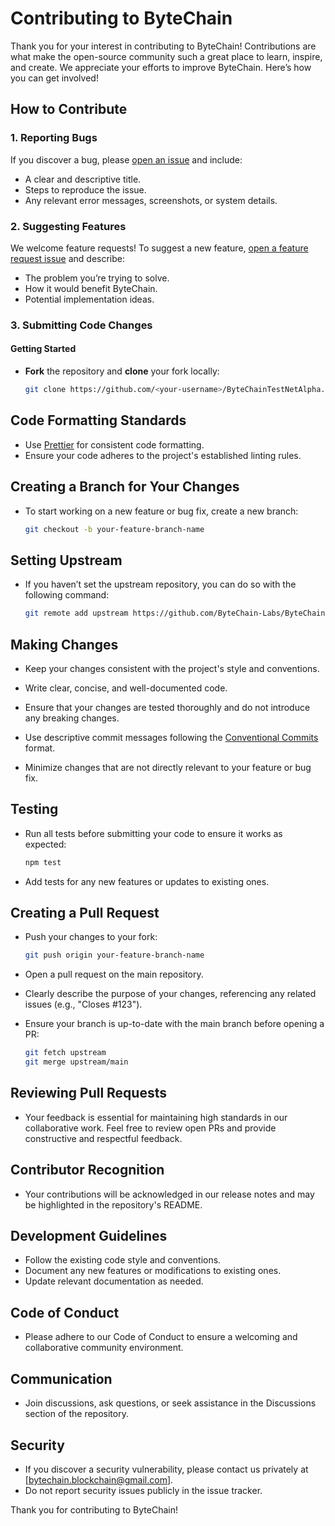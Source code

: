 # Contributing to ByteChain

Thank you for your interest in contributing to ByteChain! Contributions are what make the open-source community such a great place to learn, inspire, and create. We appreciate your efforts to improve ByteChain. Here’s how you can get involved!

## How to Contribute

### 1. Reporting Bugs
If you discover a bug, please [open an issue](https://github.com/ByteChain-Labs/ByteChain-Testnet-Alpha/issues) and include:
- A clear and descriptive title.
- Steps to reproduce the issue.
- Any relevant error messages, screenshots, or system details.

### 2. Suggesting Features
We welcome feature requests! To suggest a new feature, [open a feature request issue](https://github.com/ByteChain-Labs/ByteChain-Testnet-Alpha/issues) and describe:
- The problem you’re trying to solve.
- How it would benefit ByteChain.
- Potential implementation ideas.

### 3. Submitting Code Changes
#### Getting Started
- **Fork** the repository and **clone** your fork locally:
  ```bash
  git clone https://github.com/<your-username>/ByteChainTestNetAlpha.git

## Code Formatting Standards
- Use [Prettier](https://prettier.io/) for consistent code formatting.
- Ensure your code adheres to the project's established linting rules.


## Creating a Branch for Your Changes
- To start working on a new feature or bug fix, create a new branch:
  ```bash
  git checkout -b your-feature-branch-name

## Setting Upstream
- If you haven’t set the upstream repository, you can do so with the following command:
  ```bash
  git remote add upstream https://github.com/ByteChain-Labs/ByteChain-Testnet-Alpha.git


## Making Changes
- Keep your changes consistent with the project's style and conventions.
- Write clear, concise, and well-documented code.
- Ensure that your changes are tested thoroughly and do not introduce any breaking changes.

- Use descriptive commit messages following the [Conventional Commits](https://www.conventionalcommits.org/) format.
- Minimize changes that are not directly relevant to your feature or bug fix.

## Testing
- Run all tests before submitting your code to ensure it works as expected:
   ```bash
   npm test

- Add tests for any new features or updates to existing ones.

## Creating a Pull Request
- Push your changes to your fork:
  ```bash
  git push origin your-feature-branch-name

- Open a pull request on the main repository.

- Clearly describe the purpose of your changes, referencing any related issues (e.g., "Closes #123").
- Ensure your branch is up-to-date with the main branch before opening a PR:
  ```bash
  git fetch upstream
  git merge upstream/main

## Reviewing Pull Requests
- Your feedback is essential for maintaining high standards in our collaborative work. Feel free to review open PRs and provide constructive and respectful feedback.

## Contributor Recognition
- Your contributions will be acknowledged in our release notes and may be highlighted in the repository's README.

## Development Guidelines
- Follow the existing code style and conventions.
- Document any new features or modifications to existing ones.
- Update relevant documentation as needed.

## Code of Conduct
- Please adhere to our Code of Conduct to ensure a welcoming and collaborative community environment.

## Communication
- Join discussions, ask questions, or seek assistance in the Discussions section of the repository.

## Security
- If you discover a security vulnerability, please contact us privately at [bytechain.blockchain@gmail.com].
- Do not report security issues publicly in the issue tracker.

Thank you for contributing to ByteChain!
